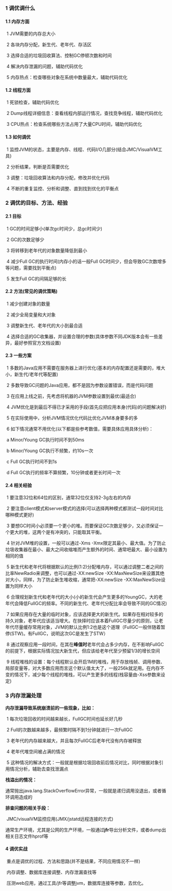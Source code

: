 ### 1 调优调什么

#### 1.1 内存方面

​	1 JVM需要的内存总大小

​	2 各块内存分配，新生代、老年代、存活区

​	3 选择合适的垃圾回收算法、控制GC停顿次数和时间

​	4 解决内存泄漏的问题，辅助代码优化

​	5 内存热点：检查哪些对象在系统中数量最大，辅助代码优化

#### 1.2 线程方面

​	1 死锁检查，辅助代码优化

​	2 Dump线程详细信息：查看线程内部运行情况，查找竞争线程，辅助代码优化

​	3 CPU热点：检查系统哪些方法占用了大量CPU时间，辅助代码优化

#### 1.3 如何调优

​	1 监控JVM的状态，主要是内存、线程、代码I/O几部分(结合JMC/VisualVM工具)

​	2 分析结果，判断是否需要优化

​	3 调整：垃圾回收算法和内存分配，修改并优化代码

​	4 不断的重复监控、分析和调整、直到找到优化的平衡点

### 2 调优的目标、方法、经验

#### 2.1 目标

​	1 GC的时间足够小(单次gc时间少，总gc时间少)

​	2 GC的次数足够少

​	3 将转移到老年代的对象数量降低到最小

​	4 减少Full GC的执行时间(内存小的话一般Full GC时间少，但会导致GC次数增多等问题，需要找到平衡点)

​	5 发生Full GC的间隔足够的长

#### 2.2 方法(常见的调优策略)

​	1 减少创建对象的数量

​	2 减少全局变量和大对象

​	3 调整新生代、老年代的大小到最合适

​	4 选择合适的GC收集器，并设置合理的参数(具体参数不同JDK版本会有一些差异，最好参照官方文档设置)

#### 2.3 一些方案

​	1 多数的Java应用不需要在服务器上进行优化(基本的内存配置还是需要的，堆大小，新生代/老年代等配置)

​	2 多数导致GC问题的Java应用，都不是因为参数设置错误，而是代码问题

​	3 在应用上线之前，先考虑将机器的JVM参数设置到最优(最适合)

​	4 JVM优化是到最后不得已才采用的手段(首先应把应用本身(代码)的问题解决好)

​	5 在实际使用中，分析JVM情况优化代码比优化JVM本身要多的多

​	6 如下情况通常不用优化(以下都是些参考数值，需要具体应用具体分析)：

​		a Minor/Young GC执行时间不到50ms

​		b Minor/Young GC执行不频繁，约10s一次

​		c Full GC执行时间不到1s

​		d Full GC执行的频率不算频繁，10分钟或者更长时间一次

#### 2.4 相关经验

​	1 要注意32位和64位的区别，通常32位仅支持2-3g左右的内存

​	2 要注意client模式和server模式的选择(可以选择两种模式都测试一段时间对比哪种模式更好)

​	3 要想GC时间小必须要一个更小的堆。而要保证GC次数足够少，又必须保证一个更大的堆，这两个是有冲突的，只能取其平衡。

​	4 针对JVM堆的设置，一般可以通过-Xms -Xmx限定其最小、最大值。为了防止垃圾收集器在最小、最大之间收缩堆而产生额外的时间、通常吧最大、最小设置为相同的值

​	5 新生代和老年代将根据默认的比例(1:2)分配堆内存，可以通过调整二者之间的比率NewRadio来调整，也可以通过-XX:newSize -XX:MaxNewSize来设置其绝对大小，同样，为了防止新生堆收缩，通常把-XX:newSize -XX:MaxNewSize设置为同样大小

​	6 合理规划新生代和老年代的大小(小的新生代会产生更多的YoungGC，大的老年代会降低FullGC的频率。不同的新生代、老年代分配比率会导致不同的GC情况)

​	7 如果应用存在大量的临时对象，应该选择更大的新生代。如果存在相对较多的持久对象，老年代应该适当增大。在抉择时应该本着FullGC尽量少的原则，让老年代尽量缓存常用对象，JVM的默认比例1:2也是这个道理（FullGC一般伴随着暂停(STW)。有FullGC，说明这次GC是发生了STW）

​	8 通过观察应用一段时间，在其在**峰值时**老年代会占多少内存，在不影响FullGC的前提下，根据实际情况加大新生代，但应该给老年代至少预留1/3的增长空间

​	9 线程堆栈的设置：每个线程默认会开启1M的堆栈，用于存放栈帧、调用参数、局部变量等，对大多数应用而言这个默认值太大了，一般256k就足用。在内存不变的情况下，减少每个线程的堆栈，可以产生更多的线程(栈容量由-Xss参数来设定)

### 3 内存泄漏处理

**内存泄漏导致系统崩溃前的一些现象，比如：**

​	1 每次垃圾回收的时间越来越长，FullGC时间也延长好几秒

​	2 Full的次数越来越多，最频繁时隔不到1分钟就进行一次FullGC

​	3 老年代的内存越来越大，并且每次FullGC后老年代没有内存被释放

​	4 老年代堆空间被占满的情况

​	5 这种情况的解决方式：一般就是根据垃圾回收前后情况对比，同时根据对象引用情况分析，辅助去查找泄漏点

**栈溢出的情况：**

​	通常抛出java.lang.StackOverflowError异常，一般就是递归调用没退出，或者循环调用造成的

**排查问题的相关手段：**

​	JMC/visualVM监控应用(JMX/jstatd远程连接的方式)

​	通常生产环境，尤其是公网的生产环境，一般通过**jfr**导出分析文件，或者dump出相关日志文件hprof等

#### 4 调优实战

​	重点是调优的过程、方法和思路(并不是结果，不同应用情况不一样)

​	内存调整、数据库连接调整、内存泄漏查找等



​	压测web应用，通过工具/jfr等调整jvm，数据库连接等参数，去优化。





















